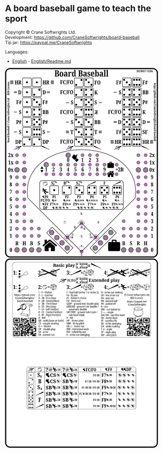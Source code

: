 # A board baseball game to teach the sport

Copyright © Crane Softwrights Ltd.  
Development: https://github.com/CraneSoftwrights/board-baseball  
Tip jar: https://paypal.me/CraneSoftwrights  

Languages:

- [English](English#readme) - [English/Readme.md](English#readme)

<img alt="Single board front" src="shared/combo-board-baseball-crane.png"/>  
<img alt="Single board back" src="shared/back-board-baseball-crane.png"/>  
